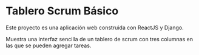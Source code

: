 # Tablero Scrum Básico



Este proyecto es una aplicación web construida con ReactJS y Django.

Muestra una interfaz sencilla de un tablero de scrum con tres columnas en las que se pueden agregar tareas.


